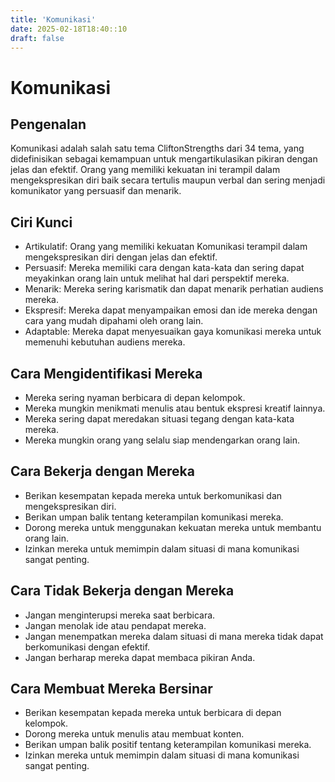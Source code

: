 ```yaml
---
title: 'Komunikasi'
date: 2025-02-18T18:40::10
draft: false
---
```


# Komunikasi

## Pengenalan

Komunikasi adalah salah satu tema CliftonStrengths dari 34 tema, yang didefinisikan sebagai kemampuan untuk mengartikulasikan pikiran dengan jelas dan efektif. Orang yang memiliki kekuatan ini terampil dalam mengekspresikan diri baik secara tertulis maupun verbal dan sering menjadi komunikator yang persuasif dan menarik.

## Ciri Kunci

- Artikulatif: Orang yang memiliki kekuatan Komunikasi terampil dalam mengekspresikan diri dengan jelas dan efektif.
- Persuasif: Mereka memiliki cara dengan kata-kata dan sering dapat meyakinkan orang lain untuk melihat hal dari perspektif mereka.
- Menarik: Mereka sering karismatik dan dapat menarik perhatian audiens mereka.
- Ekspresif: Mereka dapat menyampaikan emosi dan ide mereka dengan cara yang mudah dipahami oleh orang lain.
- Adaptable: Mereka dapat menyesuaikan gaya komunikasi mereka untuk memenuhi kebutuhan audiens mereka.

## Cara Mengidentifikasi Mereka

- Mereka sering nyaman berbicara di depan kelompok.
- Mereka mungkin menikmati menulis atau bentuk ekspresi kreatif lainnya.
- Mereka sering dapat meredakan situasi tegang dengan kata-kata mereka.
- Mereka mungkin orang yang selalu siap mendengarkan orang lain.

## Cara Bekerja dengan Mereka

- Berikan kesempatan kepada mereka untuk berkomunikasi dan mengekspresikan diri.
- Berikan umpan balik tentang keterampilan komunikasi mereka.
- Dorong mereka untuk menggunakan kekuatan mereka untuk membantu orang lain.
- Izinkan mereka untuk memimpin dalam situasi di mana komunikasi sangat penting.

## Cara Tidak Bekerja dengan Mereka

- Jangan menginterupsi mereka saat berbicara.
- Jangan menolak ide atau pendapat mereka.
- Jangan menempatkan mereka dalam situasi di mana mereka tidak dapat berkomunikasi dengan efektif.
- Jangan berharap mereka dapat membaca pikiran Anda.

## Cara Membuat Mereka Bersinar

- Berikan kesempatan kepada mereka untuk berbicara di depan kelompok.
- Dorong mereka untuk menulis atau membuat konten.
- Berikan umpan balik positif tentang keterampilan komunikasi mereka.
- Izinkan mereka untuk memimpin dalam situasi di mana komunikasi sangat penting.
